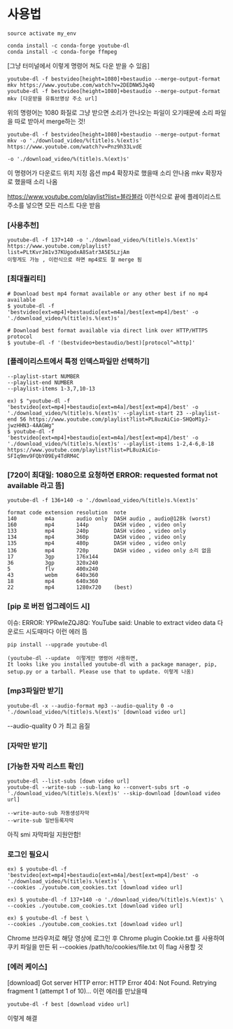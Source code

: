 # 사용법

```
source activate my_env

conda install -c conda-forge youtube-dl
conda install -c conda-forge ffmpeg
```
[그냥 터미널에서 이렇게 명령어 쳐도 다운 받을 수 있음]
```
youtube-dl -f bestvideo[height=1080]+bestaudio --merge-output-format mkv https://www.youtube.com/watch?v=2DEDNW5Jq4Q
youtube-dl -f bestvideo[height=1080]+bestaudio --merge-output-format mkv [다운받을 유튜브영상 주소 url]
```

위의 명령어는 1080 화질로 그냥 받으면 소리가 안나오는 파일이 오기때문에
소리 파일을 따로 받아서 merge하는 것!
```
youtube-dl -f bestvideo[height=1080]+bestaudio --merge-output-format mkv -o './download_video/%(title)s.%(ext)s' https://www.youtube.com/watch?v=Pnz9h33LvdE
```
```
-o './download_video/%(title)s.%(ext)s'
```
이 명령어가 다운로드 위치 지정 옵션
mp4 확장자로 했을때 소리 안나옴
mkv 확장자로 했을때 소리 나옴

https://www.youtube.com/playlist?list=블라블라
이런식으로 끝에 플레이리스트 주소를 넣으면 모든 리스트 다운 받음

### [사용추천]
```
youtube-dl -f 137+140 -o './download_video/%(title)s.%(ext)s' https://www.youtube.com/playlist?list=PLtKvrJm1v37KUgodxA8Satr3A5E5LzjAm
이렇게도 가능 , 이런식으로 하면 mp4로도 잘 merge 됨
```
### [최대퀄리티]
```
# Download best mp4 format available or any other best if no mp4 available
$ youtube-dl -f 'bestvideo[ext=mp4]+bestaudio[ext=m4a]/best[ext=mp4]/best' -o './download_video/%(title)s.%(ext)s'

# Download best format available via direct link over HTTP/HTTPS protocol
$ youtube-dl -f '(bestvideo+bestaudio/best)[protocol^=http]'
```

### [플레이리스트에서 특정 인덱스파일만 선택하기]
```
--playlist-start NUMBER
--playlist-end NUMBER
--playlist-items 1-3,7,10-13

ex) $ "youtube-dl -f 'bestvideo[ext=mp4]+bestaudio[ext=m4a]/best[ext=mp4]/best' -o './download_video/%(title)s.%(ext)s' --playlist-start 23 --playlist-end 56 https://www.youtube.com/playlist?list=PL8uzAiCio-SHQoM1yJ-jwzHHN3-4AAGWg"
$ youtube-dl -f 'bestvideo[ext=mp4]+bestaudio[ext=m4a]/best[ext=mp4]/best' -o './download_video/%(title)s.%(ext)s' --playlist-items 1-2,4-6,8-18 https://www.youtube.com/playlist?list=PL8uzAiCio-SFIq9mv9FQbY09Ey4TdRM4C
```

### [720이 최대일: 1080으로 요청하면 ERROR: requested format not available 라고 뜸]
```
youtube-dl -f 136+140 -o './download_video/%(title)s.%(ext)s'

format code extension resolution  note
140         m4a       audio only  DASH audio , audio@128k (worst)
160         mp4       144p        DASH video , video only
133         mp4       240p        DASH video , video only
134         mp4       360p        DASH video , video only
135         mp4       480p        DASH video , video only
136         mp4       720p        DASH video , video only 소리 없음
17          3gp       176x144
36          3gp       320x240
5           flv       400x240
43          webm      640x360
18          mp4       640x360
22          mp4       1280x720    (best)
```

### [pip 로 버전 업그레이드 시]

이슈: ERROR: YPRwIeZQJ8Q: YouTube said: Unable to extract video data
    다운로드 시도때마다 이런 에러 뜸
```
pip install --upgrade youtube-dl

(youtube-dl --update  이렇게만 명령어 사용하면,
It looks like you installed youtube-dl with a package manager, pip, setup.py or a tarball. Please use that to update. 이렇게 나옴)
```

### [mp3파일만 받기]
```
youtube-dl -x --audio-format mp3 --audio-quality 0 -o './download_video/%(title)s.%(ext)s' [download video url]
```
--audio-quality 0 가 최고 음질

### [자막만 받기]
### [가능한 자막 리스트 확인]
```
youtube-dl --list-subs [down video url]
youtube-dl --write-sub --sub-lang ko --convert-subs srt -o './download_video/%(title)s.%(ext)s' --skip-download [download video url]

--write-auto-sub 자동생성자막
--write-sub 일반등록자막
```
아직 smi 자막파일 지원안함!

### 로그인 필요시
```
ex) $ youtube-dl -f 'bestvideo[ext=mp4]+bestaudio[ext=m4a]/best[ext=mp4]/best' -o './download_video/%(title)s.%(ext)s' \
--cookies ./youtube.com_cookies.txt [download video url]

ex) $ youtube-dl -f 137+140 -o './download_video/%(title)s.%(ext)s' \
--cookies ./youtube.com_cookies.txt [download video url]

ex) $ youtube-dl -f best \
--cookies ./youtube.com_cookies.txt [download video url]
```
Chrome 브라우저로 해당 영상에 로그인 후 Chrome plugin Cookie.txt 를 사용하여 쿠키 파일을 만든 뒤
--cookies /path/to/cookies/file.txt 이 flag 사용할 것

### [에러 케이스]
[download] Got server HTTP error: HTTP Error 404: Not Found. Retrying fragment 1 (attempt 1 of 10)...
이런 에러를 만났을때
```
youtube-dl -f best [download video url]
```
이렇게 해결
